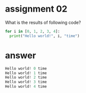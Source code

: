 # assignment 02
What is the results of following code?
```python
for i in [0, 1, 2, 3, 4]:
  print("Hello world!", i, "time")
```

# answer
```python
Hello world! 0 time
Hello world! 1 time
Hello world! 2 time
Hello world! 3 time
Hello world! 4 time
```
